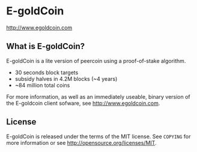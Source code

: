 E-goldCoin
================================

http://www.egoldcoin.com

What is E-goldCoin?
----------------

E-goldCoin is a lite version of peercoin using a proof-of-stake algorithm.
 - 30 seconds block targets
 - subsidy halves in 4.2M blocks (~4 years)
 - ~84 million total coins

For more information, as well as an immediately useable, binary version of
the E-goldcoin client sofware, see http://www.egoldcoin.com.

License
-------

E-goldCoin is released under the terms of the MIT license. See `COPYING` for more
information or see http://opensource.org/licenses/MIT.


